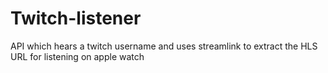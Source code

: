 # Twitch-listener
API which hears a twitch username and uses streamlink to extract the HLS URL for listening on apple watch

